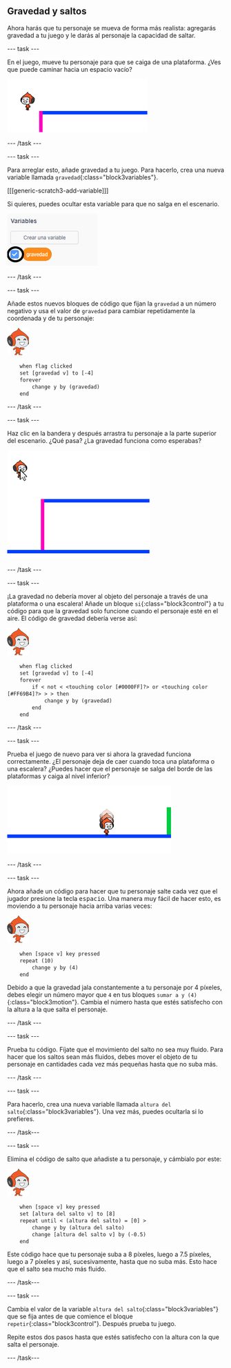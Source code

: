 ## Gravedad y saltos

Ahora harás que tu personaje se mueva de forma más realista: agregarás gravedad a tu juego y le darás al personaje la capacidad de saltar.

--- task ---

En el juego, mueve tu personaje para que se caiga de una plataforma. ¿Ves que puede caminar hacia un espacio vacío?

![captura de pantalla](images/dodge-no-gravity.png)

--- /task ---

--- task ---

Para arreglar esto, añade gravedad a tu juego. Para hacerlo, crea una nueva variable llamada `gravedad`{:class="block3variables"}.

[[[generic-scratch3-add-variable]]]

Si quieres, puedes ocultar esta variable para que no salga en el escenario.

![captura de pantalla](images/dodge-gravity-annotated.png)

--- /task ---

--- task ---

Añade estos nuevos bloques de código que fijan la `gravedad` a un número negativo y usa el valor de `gravedad` para cambiar repetidamente la coordenada y de tu personaje:

![objeto pico caminando](images/pico_walking_sprite.png)

```blocks3
    when flag clicked
    set [gravedad v] to [-4]
    forever
        change y by (gravedad)
    end
```

--- /task ---

--- task ---

Haz clic en la bandera y después arrastra tu personaje a la parte superior del escenario. ¿Qué pasa? ¿La gravedad funciona como esperabas?

![captura de pantalla](images/dodge-gravity-drag.png)

--- /task ---

--- task ---

¡La gravedad no debería mover al objeto del personaje a través de una plataforma o una escalera! Añade un bloque `si`{:class="block3control"} a tu código para que la gravedad solo funcione cuando el personaje esté en el aire. El código de gravedad debería verse así:

![objeto pico caminando](images/pico_walking_sprite.png)

```blocks3
    when flag clicked
    set [gravedad v] to [-4]
    forever
        if < not < <touching color [#0000FF]?> or <touching color [#FF69B4]?> > > then
            change y by (gravedad)
        end
    end
```

--- /task ---

--- task ---

Prueba el juego de nuevo para ver si ahora la gravedad funciona correctamente. ¿El personaje deja de caer cuando toca una plataforma o una escalera? ¿Puedes hacer que el personaje se salga del borde de las plataformas y caiga al nivel inferior?

![captura de pantalla](images/dodge-gravity-test.png)

--- /task ---

--- task ---

Ahora añade un código para hacer que tu personaje salte cada vez que el jugador presione la tecla <kbd>espacio</kbd>. Una manera muy fácil de hacer esto, es moviendo a tu personaje hacia arriba varias veces:

![objeto pico caminando](images/pico_walking_sprite.png)

```blocks3
    when [space v] key pressed
    repeat (10)
        change y by (4)
    end
```

Debido a que la gravedad jala constantemente a tu personaje por 4 píxeles, debes elegir un número mayor que `4` en tus bloques `sumar a y (4)`{:class="block3motion"}. Cambia el número hasta que estés satisfecho con la altura a la que salta el personaje.

--- /task ---

--- task ---

Prueba tu código. Fíjate que el movimiento del salto no sea muy fluido. Para hacer que los saltos sean más fluidos, debes mover el objeto de tu personaje en cantidades cada vez más pequeñas hasta que no suba más.

--- /task ---

--- task ---

Para hacerlo, crea una nueva variable llamada `altura del salto`{:class="block3variables"}. Una vez más, puedes ocultarla si lo prefieres.

--- /task---

--- task ---

Elimina el código de salto que añadiste a tu personaje, y cámbialo por este:

![objeto pico caminando](images/pico_walking_sprite.png)

```blocks3
    when [space v] key pressed
    set [altura del salto v] to [8]
    repeat until < (altura del salto) = [0] >
        change y by (altura del salto)
        change [altura del salto v] by (-0.5)
    end
```

Este código hace que tu personaje suba a 8 píxeles, luego a 7.5 píxeles, luego a 7 píxeles y así, sucesivamente, hasta que no suba más. Esto hace que el salto sea mucho más fluido.

--- /task---

--- task ---

Cambia el valor de la variable `altura del salto`{:class="block3variables"} que se fija antes de que comience el bloque `repetir`{:class="block3control"}. Después prueba tu juego.

Repite estos dos pasos hasta que estés satisfecho con la altura con la que salta el personaje.

--- /task---